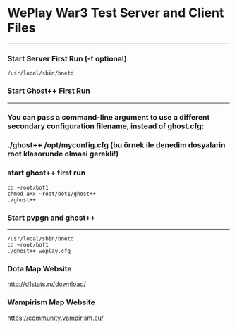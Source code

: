 # WePlay War3 Test Server and Client Files
---

### Start Server First Run (-f optional)
```
/usr/local/sbin/bnetd
```

### Start Ghost++ First Run
---
### You can pass a command-line argument to use a different secondary configuration filename, instead of ghost.cfg:
### ./ghost++ /opt/myconfig.cfg (bu örnek ile denedim dosyalarin root klasorunde olmasi gerekli!)

### start ghost++ first run
```
cd ~root/bot1
chmod a+x ~root/bot1/ghost++
./ghost++
```

### Start pvpgn and ghost++
---
```
/usr/local/sbin/bnetd
cd ~root/bot1
./ghost++ weplay.cfg
```

### Dota Map Website
http://d1stats.ru/download/

### Wampirism Map Website
https://community.vampirism.eu/
